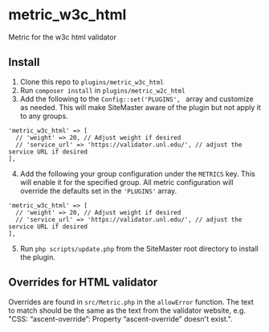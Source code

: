 # metric_w3c_html

Metric for the w3c html validator

## Install

1. Clone this repo to `plugins/metric_w3c_html`
2. Run `composer install` in `plugins/metric_w2c_html`
3. Add the following to the `Config::set('PLUGINS', ` array and customize as needed. This will make SiteMaster aware of the plugin but not apply it to any groups.
```
'metric_w3c_html' => [
  // 'weight' => 20, // Adjust weight if desired
  // 'service_url' => 'https://validator.unl.edu/', // adjust the service URL if desired
],
```
4. Add the following your group configuration under the `METRICS` key. This will enable it for the specified group. All metric configuration will override the defaults set in the `'PLUGINS'` array.
```
'metric_w3c_html' => [
  // 'weight' => 20, // Adjust weight if desired
  // 'service_url' => 'https://validator.unl.edu/', // adjust the service URL if desired
],
```
5. Run `php scripts/update.php` from the SiteMaster root directory to install the plugin.

## Overrides for HTML validator

Overrides are found in `src/Metric.php` in the `allowError` function. The text to match should be the same as the text
from the validator website, e.g. "CSS: “ascent-override”: Property “ascent-override” doesn't exist.".
